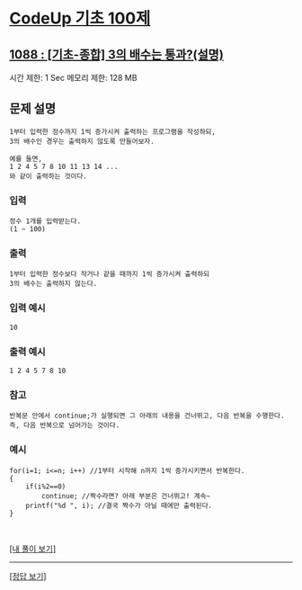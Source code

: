 # [CodeUp 기초 100제](https://codeup.kr/problem.php)

## [1088 : [기초-종합] 3의 배수는 통과?(설명)](https://codeup.kr/problem.php?id=1088)

시간 제한: 1 Sec 메모리 제한: 128 MB

## 문제 설명

    1부터 입력한 정수까지 1씩 증가시켜 출력하는 프로그램을 작성하되,
    3의 배수인 경우는 출력하지 않도록 만들어보자.

    예를 들면,
    1 2 4 5 7 8 10 11 13 14 ...
    와 같이 출력하는 것이다.

### 입력

    정수 1개를 입력받는다.
    (1 ~ 100)

### 출력

    1부터 입력한 정수보다 작거나 같을 때까지 1씩 증가시켜 출력하되
    3의 배수는 출력하지 않는다.

### 입력 예시

    10

### 출력 예시

    1 2 4 5 7 8 10

### 참고

    반복문 안에서 continue;가 실행되면 그 아래의 내용을 건너뛰고, 다음 반복을 수행한다.
    즉, 다음 반복으로 넘어가는 것이다.

### 예시

    for(i=1; i<=n; i++) //1부터 시작해 n까지 1씩 증가시키면서 반복한다.
    {
        if(i%2==0)
            continue; //짝수라면? 아래 부분은 건너뛰고! 계속~
        printf("%d ", i); //결국 짝수가 아닐 때에만 출력된다.
    }

</br>

[[내 풀이 보기]](https://github.com/flexboni/code_up/blob/master/1088/myCode.cpp)

---

[[정답 보기]](https://codeup.kr/showsource.php?id=425114)